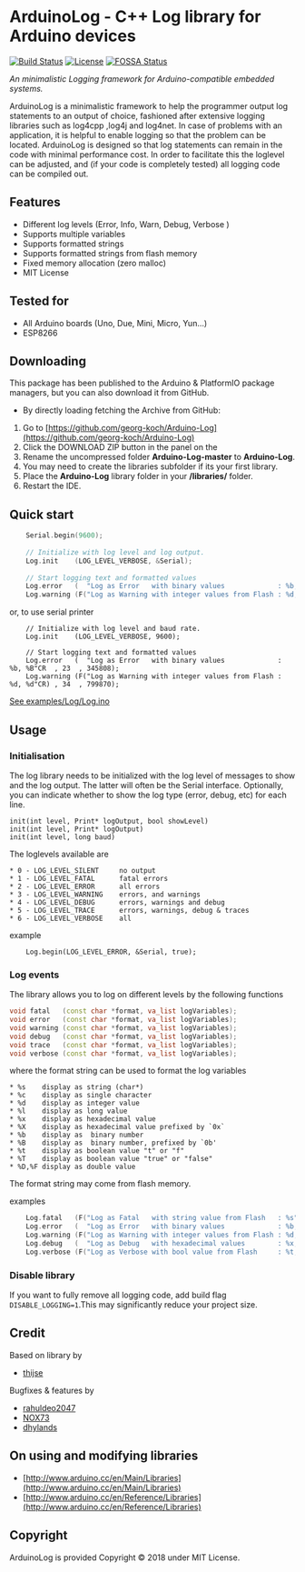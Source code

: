 ArduinoLog - C++ Log library for Arduino devices
====================
[![Build Status](https://travis-ci.org/georg-koch/Arduino-Log.svg?branch=master)](https://travis-ci.org/georg-koch/Arduino-Log)
[![License](https://img.shields.io/badge/license-MIT%20License-blue.svg)](http://doge.mit-license.org)
[![FOSSA Status](https://app.fossa.io/api/projects/git%2Bgithub.com%2Fgeorg-koch%2FArduino-Log.svg?type=shield)](https://app.fossa.io/projects/git%2Bgithub.com%2Fgeorg-koch%2FArduino-Log?ref=badge_shield)

*An minimalistic Logging framework  for Arduino-compatible embedded systems.*

ArduinoLog is a minimalistic framework to help the programmer output log statements to an output of choice, fashioned after extensive logging libraries such as log4cpp ,log4j and log4net. In case of problems with an application, it is helpful to enable logging so that the problem can be located. ArduinoLog is designed so that log statements can remain in the code with minimal performance cost. In order to facilitate this the loglevel can be adjusted, and (if your code is completely tested) all logging code can be compiled out. 

## Features

* Different log levels (Error, Info, Warn, Debug, Verbose )
* Supports multiple variables
* Supports formatted strings 
* Supports formatted strings from flash memory
* Fixed memory allocation (zero malloc)
* MIT License

## Tested for 

* All Arduino boards (Uno, Due, Mini, Micro, Yun...)
* ESP8266

## Downloading

This package has been published to the Arduino & PlatformIO package managers, but you can also download it from GitHub. 

- By directly loading fetching the Archive from GitHub: 
 1. Go to [https://github.com/georg-koch/Arduino-Log](https://github.com/georg-koch/Arduino-Log)
 2. Click the DOWNLOAD ZIP button in the panel on the
 3. Rename the uncompressed folder **Arduino-Log-master** to **Arduino-Log**.
 4. You may need to create the libraries subfolder if its your first library.  
 5. Place the **Arduino-Log** library folder in your **<arduinosketchfolder>/libraries/** folder. 
 5. Restart the IDE.

## Quick start

```c++
    Serial.begin(9600);
    
    // Initialize with log level and log output. 
    Log.init    (LOG_LEVEL_VERBOSE, &Serial);
    
    // Start logging text and formatted values
    Log.error   (  "Log as Error   with binary values             : %b, %B"CR  , 23  , 345808);
    Log.warning (F("Log as Warning with integer values from Flash : %d, %d"CR) , 34  , 799870);
```
or, to use serial printer
```
    // Initialize with log level and baud rate. 
    Log.init    (LOG_LEVEL_VERBOSE, 9600);

    // Start logging text and formatted values
    Log.error   (  "Log as Error   with binary values             : %b, %B"CR  , 23  , 345808);
    Log.warning (F("Log as Warning with integer values from Flash : %d, %d"CR) , 34  , 799870);
```

[See examples/Log/Log.ino](examples/Log/Log.ino)

## Usage

### Initialisation

The log library needs to be initialized with the log level of messages to show and the log output. The latter will often be the Serial interface.
Optionally, you can indicate whether to show the log type (error, debug, etc) for each line.

```
init(int level, Print* logOutput, bool showLevel)
init(int level, Print* logOutput)
init(int level, long baud)
```

The loglevels available are

```
* 0 - LOG_LEVEL_SILENT     no output 
* 1 - LOG_LEVEL_FATAL      fatal errors 
* 2 - LOG_LEVEL_ERROR      all errors  
* 3 - LOG_LEVEL_WARNING    errors, and warnings 
* 4 - LOG_LEVEL_DEBUG      errors, warnings and debug 
* 5 - LOG_LEVEL_TRACE      errors, warnings, debug & traces 
* 6 - LOG_LEVEL_VERBOSE    all 
```

example

```
    Log.begin(LOG_LEVEL_ERROR, &Serial, true);
```

### Log events

The library allows you to log on different levels by the following functions

```c++
void fatal   (const char *format, va_list logVariables); 
void error   (const char *format, va_list logVariables);
void warning (const char *format, va_list logVariables);
void debug   (const char *format, va_list logVariables);
void trace   (const char *format, va_list logVariables);
void verbose (const char *format, va_list logVariables);
```

where the format string can be used to format the log variables

```
* %s	display as string (char*)
* %c	display as single character
* %d	display as integer value
* %l	display as long value
* %x	display as hexadecimal value
* %X	display as hexadecimal value prefixed by `0x`
* %b	display as  binary number
* %B	display as  binary number, prefixed by `0b'
* %t	display as boolean value "t" or "f"
* %T	display as boolean value "true" or "false"
* %D,%F display as double value
```

The format string may come from flash memory.

examples

```c++
    Log.fatal   (F("Log as Fatal   with string value from Flash   : %s"     CR) , "value"     );
    Log.error   (  "Log as Error   with binary values             : %b, %B" CR  , 23  , 345808);
    Log.warning (F("Log as Warning with integer values from Flash : %d, %d" CR) , 34  , 799870);
    Log.debug   (  "Log as Debug   with hexadecimal values        : %x, %X" CR  , 21  , 348972);
    Log.verbose (F("Log as Verbose with bool value from Flash     : %t, %T" CR) , true, false );
```

### Disable library

If you want to fully remove all logging code, add build flag `DISABLE_LOGGING=1`.This may significantly reduce your project size.

## Credit

Based on library by 
* [thijse](https://github.com/thijse/)

Bugfixes & features by
* [rahuldeo2047](https://github.com/rahuldeo2047)
* [NOX73](https://github.com/NOX73)
* [dhylands](https://github.com/dhylands)


## On using and modifying libraries

- [http://www.arduino.cc/en/Main/Libraries](http://www.arduino.cc/en/Main/Libraries)
- [http://www.arduino.cc/en/Reference/Libraries](http://www.arduino.cc/en/Reference/Libraries) 

## Copyright

ArduinoLog is provided Copyright © 2018 under MIT License.
